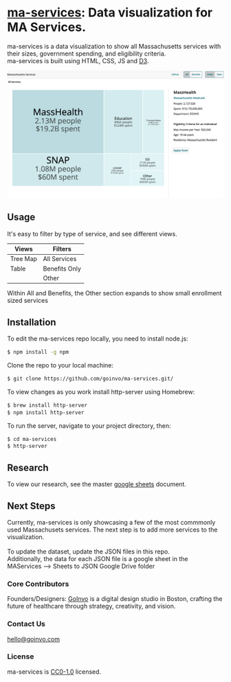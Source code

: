 
# [ma-services](https://goinvo.github.io/ma-services/): Data visualization for MA Services.
ma-services is a data visualization to show all Massachusetts services with their sizes, government spending, and eligibility criteria.  <br />
ma-services is built using HTML, CSS, JS and [D3](https://d3js.org/).

![ma-services](ma-services.png)

## Usage
It's easy to filter by type of service, and see different views. <br />

| Views | Filters | 
| --------- | ---- |
| Tree Map | All Services | 
| Table | Benefits Only | 
|  | Other | 

Within All and Benefits, the Other section expands to show small enrollment sized services       


## Installation
To edit the ma-services repo locally, you need to install node.js:
```bash
$ npm install -g npm
```
Clone the repo to your local machine:
```bash
$ git clone https://github.com/goinvo/ma-services.git/
```
To view changes as you work install http-server using Homebrew:
```bash
$ brew install http-server
$ npm install http-server
```
To run the server, navigate to your project directory, then:
```bash
$ cd ma-services
$ http-server
```

## Research
To view our research, see the master [google sheets](https://docs.google.com/spreadsheets/d/16CN-S0y3l6Tk8TizFWQkr3FHQ8-0W07K2vIyocaVyzY/edit?usp=sharing) document.

## Next Steps
Currently, ma-services is only showcasing a few of the most commmonly used Massachusets services. The next step is to add more services to the visualization.
<br /><br />
To update the dataset, update the JSON files in this repo. <br />
Additionally, the data for each JSON file is a google sheet in the MAServices --> Sheets to JSON Google Drive folder

### Core Contributors
Founders/Designers: [GoInvo](http://www.goinvo.com) is a digital design studio in Boston, crafting the future of healthcare through strategy, creativity, and vision.

### Contact Us
[hello@goinvo.com](mailto:hello@goinvo.com)  

### License
ma-services is [CC0-1.0](https://github.com/goinvo/ma-services?tab=CC0-1.0-1-ov-file) licensed.

